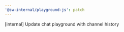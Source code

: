 ```yaml
---
'@sw-internal/playground-js': patch
---
```


[internal] Update chat playground with channel history
